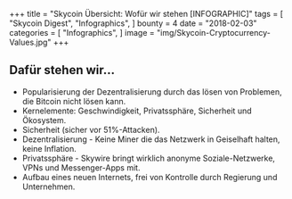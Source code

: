 +++
title = "Skycoin Übersicht: Wofür wir stehen  [INFOGRAPHIC]"
tags = [
    "Skycoin Digest",
    "Infographics",
]
bounty = 4
date = "2018-02-03"
categories = [
    "Infographics",
]
image = "img/Skycoin-Cryptocurrency-Values.jpg"
+++

## Dafür stehen wir...

  * Popularisierung der Dezentralisierung durch das lösen von Problemen, die Bitcoin nicht lösen kann. 
  * Kernelemente: Geschwindigkeit, Privatssphäre, Sicherheit und Ökosystem.
  * Sicherheit (sicher vor 51%-Attacken). 
  * Dezentralisierung - Keine Miner die das Netzwerk in Geiselhaft halten, keine Inflation. 
  * Privatssphäre - Skywire bringt wirklich anonyme Soziale-Netzwerke, VPNs und Messenger-Apps mit. 
  * Aufbau eines neuen Internets, frei von Kontrolle durch Regierung und Unternehmen.
